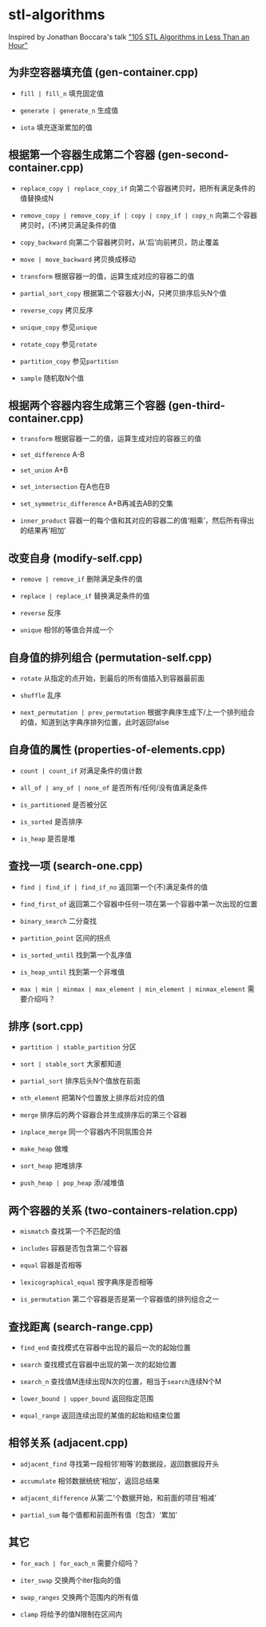 # stl-algorithms

Inspired by Jonathan Boccara's talk ["105 STL Algorithms in Less Than an Hour"](https://youtu.be/2olsGf6JIkU)

## 为非空容器填充值 (gen-container.cpp)

* `fill | fill_n` 填充固定值

* `generate | generate_n` 生成值

* `iota` 填充逐渐累加的值

## 根据第一个容器生成第二个容器 (gen-second-container.cpp)

* `replace_copy | replace_copy_if` 向第二个容器拷贝时，把所有满足条件的值替换成N 

* `remove_copy | remove_copy_if | copy | copy_if | copy_n` 向第二个容器拷贝时，(不)拷贝满足条件的值

* `copy_backward` 向第二个容器拷贝时，从‘后’向前拷贝，防止覆盖

* `move | move_backward` 拷贝换成移动

* `transform` 根据容器一的值，运算生成对应的容器二的值

* `partial_sort_copy` 根据第二个容器大小N，只拷贝排序后头N个值

* `reverse_copy` 拷贝反序

* `unique_copy` 参见`unique`

* `rotate_copy` 参见`rotate`

* `partition_copy` 参见`partition`

* `sample` 随机取N个值

## 根据两个容器内容生成第三个容器 (gen-third-container.cpp)

* `transform` 根据容器一二的值，运算生成对应的容器三的值

* `set_difference` A-B

* `set_union` A+B

* `set_intersection` 在A也在B

* `set_symmetric_difference` A+B再减去AB的交集

* `inner_product` 容器一的每个值和其对应的容器二的值‘相乘’，然后所有得出的结果再‘相加’

## 改变自身 (modify-self.cpp)

* `remove | remove_if` 删除满足条件的值

* `replace | replace_if` 替换满足条件的值

* `reverse` 反序

* `unique` 相邻的等值合并成一个

## 自身值的排列组合 (permutation-self.cpp)

* `rotate` 从指定的点开始，到最后的所有值插入到容器最前面

* `shuffle` 乱序

* `next_permutation | prev_permutation` 根据字典序生成下/上一个排列组合的值，知道到达字典序排列位置，此时返回false

## 自身值的属性 (properties-of-elements.cpp)

* `count | count_if` 对满足条件的值计数

* `all_of | any_of | none_of` 是否所有/任何/没有值满足条件

* `is_partitioned` 是否被分区

* `is_sorted` 是否排序

* `is_heap` 是否是堆

## 查找一项 (search-one.cpp)

* `find | find_if | find_if_no` 返回第一个(不)满足条件的值

* `find_first_of` 返回第二个容器中任何一项在第一个容器中第一次出现的位置

* `binary_search` 二分查找

* `partition_point` 区间的拐点

* `is_sorted_until` 找到第一个乱序值

* `is_heap_until` 找到第一个非堆值

* `max | min | minmax | max_element | min_element | minmax_element` 需要介绍吗？

## 排序 (sort.cpp)

* `partition | stable_partition` 分区
 
* `sort | stable_sort` 大家都知道

* `partial_sort` 排序后头N个值放在前面

* `nth_element` 把第N个位置放上排序后对应的值

* `merge` 排序后的两个容器合并生成排序后的第三个容器

* `inplace_merge` 同一个容器内不同氛围合并

* `make_heap` 做堆

* `sort_heap` 把堆排序

* `push_heap | pop_heap` 添/减堆值

## 两个容器的关系 (two-containers-relation.cpp)

* `mismatch` 查找第一个不匹配的值

* `includes` 容器是否包含第二个容器

* `equal` 容器是否相等

* `lexicographical_equal` 按字典序是否相等

* `is_permutation` 第二个容器是否是第一个容器值的排列组合之一

## 查找距离 (search-range.cpp)

* `find_end` 查找模式在容器中出现的最后一次的起始位置

* `search` 查找模式在容器中出现的第一次的起始位置

* `search_n` 查找值M连续出现N次的位置，相当于`search`连续N个M

* `lower_bound | upper_bound` 返回指定范围

* `equal_range` 返回连续出现的某值的起始和结束位置

## 相邻关系 (adjacent.cpp)

* `adjacent_find` 寻找第一段相邻‘相等’的数据段，返回数据段开头

* `accumulate` 相邻数据统统‘相加’，返回总结果

* `adjacent_difference` 从第‘二’个数据开始，和前面的项目‘相减’

* `partial_sum` 每个值都和前面所有值（包含）‘累加’

## 其它

* `for_each | for_each_n` 需要介绍吗？

* `iter_swap` 交换两个iter指向的值

* `swap_ranges` 交换两个范围内的所有值

* `clamp` 将给予的值N限制在区间内

